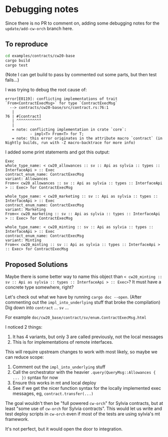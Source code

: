# Debugging notes

Since there is no PR to comment on, adding some debugging notes 
for the `update/add-cw-orch` branch here.

## To reproduce

```bash
cd examples/contracts/cw20-base
cargo build
cargo test
```

(Note I can get build to pass by commented out some parts, but then test fails...)

I was trying to debug the root cause of:

```
error[E0119]: conflicting implementations of trait `From<ContractExecMsg>` for type `ContractExecMsg`
  --> contracts/cw20-base/src/contract.rs:76:1
   |
76 | #[contract]
   | ^^^^^^^^^^^
   |
   = note: conflicting implementation in crate `core`:
           - impl<T> From<T> for T;
   = note: this error originates in the attribute macro `contract` (in Nightly builds, run with -Z macro-backtrace for more info)
```

I added some print statements and got this output:

```
Exec
whole_type_name: < cw20_allowances :: sv :: Api as sylvia :: types :: InterfaceApi > :: Exec
contract_enum_name: ContractExecMsg
variant: Allowances
From<< cw20_allowances :: sv :: Api as sylvia :: types :: InterfaceApi > :: Exec> for ContractExecMsg

whole_type_name: < cw20_marketing :: sv :: Api as sylvia :: types :: InterfaceApi > :: Exec
contract_enum_name: ContractExecMsg
variant: Marketing
From<< cw20_marketing :: sv :: Api as sylvia :: types :: InterfaceApi > :: Exec> for ContractExecMsg

whole_type_name: < cw20_minting :: sv :: Api as sylvia :: types :: InterfaceApi > :: Exec
contract_enum_name: ContractExecMsg
variant: Minting
From<< cw20_minting :: sv :: Api as sylvia :: types :: InterfaceApi > :: Exec> for ContractExecMsg
```

## Proposed Solutions

Maybe there is some better way to name this object than `< cw20_minting :: sv :: Api as sylvia :: types :: InterfaceApi > :: Exec>`? It must have a concrete type somewhere, right? 

Let's check out what we have by running `cargo doc --open`.
(After commenting out the `impl_into_underlying` stuff that broke the compilation)
Dig down into `contract` ... `sv` ...

For example `doc/cw20_base/contract/sv/enum.ContractExecMsg.html`

I noticed 2 things:

1. It has 4 variants, but only 3 are called previously, not the local messages
2. This is for implementations of remote interfaces.

This will require upstream changes to work with most likely, so maybe we can reduce scope:

1. Comment out the `impl_into_underlying` stuff
2. Call the orchestrator with the heavier `.query(QueryMsg::Allowances { ... })` syntax for now
3. Ensure this works in mt and local deploy
4. See if we get the nicer function syntax for the locally implemented exec messages, eg, `contract.transfer(...)`

The goal wouldn't then be "full powered `cw-orch`" for Sylvia contracts, but at least
"some use of `cw-orch` for Sylvia contracts". This would let us write and test deploy scripts
in `cw-orch` even if most of the tests are using sylvia's mt framework.

It's not perfect, but it would open the door to integration.